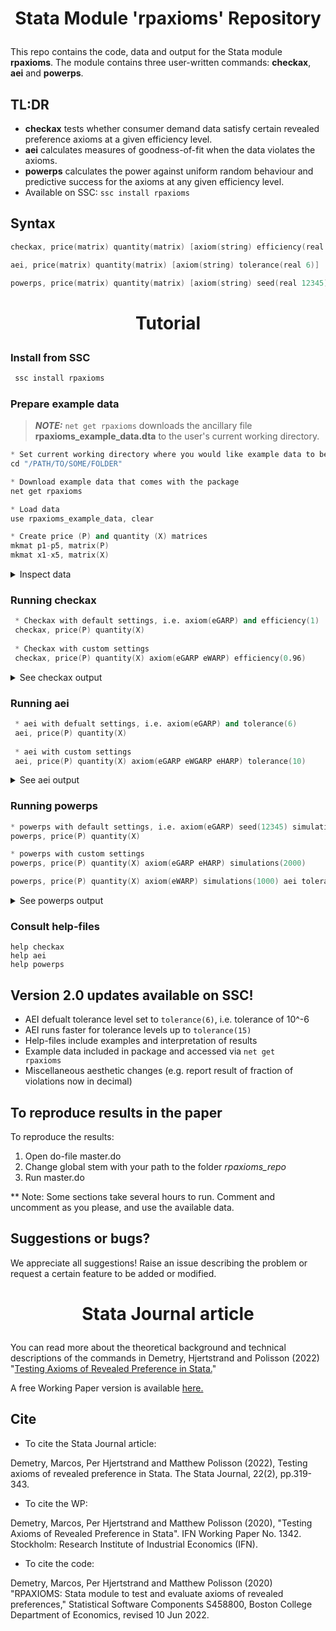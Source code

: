 # <p align="center">Stata Module 'rpaxioms' Repository</p>

This repo contains the code, data and output for the Stata module <b>rpaxioms</b>. The module contains three user-written commands: <b>checkax</b>, <b>aei</b> and <b>powerps</b>.

## TL:DR
- <b>checkax</b> tests whether consumer demand data satisfy certain revealed preference axioms at a given efficiency level.
- <b>aei</b> calculates measures of goodness-of-fit when the data violates the axioms.
- <b>powerps</b> calculates the power against uniform random behaviour and predictive success for the axioms at any given efficiency level.
- Available on SSC: <code>ssc install rpaxioms</code>

## Syntax
```s
checkax, price(matrix) quantity(matrix) [axiom(string) efficiency(real 1)]

aei, price(matrix) quantity(matrix) [axiom(string) tolerance(real 6)]

powerps, price(matrix) quantity(matrix) [axiom(string) seed(real 12345) simulations(real 1000) aei tolerance(real 6)]

```

# <p align="center">Tutorial</p>

### Install from SSC
```s
 ssc install rpaxioms
```

### Prepare example data
> **_NOTE:_**  ```net get rpaxioms``` downloads the ancillary file __rpaxioms_example_data.dta__ to the user's current working directory.
```s
* Set current working directory where you would like example data to be saved
cd "/PATH/TO/SOME/FOLDER"

* Download example data that comes with the package
net get rpaxioms

* Load data
use rpaxioms_example_data, clear

* Create price (P) and quantity (X) matrices
mkmat p1-p5, matrix(P)
mkmat x1-x5, matrix(X)
```

<details>
  <summary>Inspect data</summary>

```
 . sum

    Variable |        Obs        Mean    Std. dev.       Min        Max
-------------+---------------------------------------------------------
observatio~r |         20        10.5     5.91608          1         20
          p1 |         20         6.4    2.036509          2         10
          p2 |         20         4.1    2.751076          1          9
          p3 |         20        5.65    3.328901          1         10
          p4 |         20           6    2.339591          1         10
-------------+---------------------------------------------------------
          p5 |         20        4.45     2.21181          1          9
          x1 |         20        30.3    8.584564         20         49
          x2 |         20        35.2    9.660555         20         49
          x3 |         20       34.65    8.671035         21         48
          x4 |         20        33.8    8.757553         20         49
-------------+---------------------------------------------------------
          x5 |         20       33.85    8.731522         20         49
 
. matlist P

             |        p1         p2         p3         p4         p5 
-------------+-------------------------------------------------------
          r1 |         8          2          1          6          9 
          r2 |         4          4          5          6          5 
          r3 |         6          6          9          8          2 
          r4 |         6          5          7          1          5 
          r5 |         2          1          6          7          4 
          r6 |         6          3          9          6          5 
          r7 |         7          9          1          2          9 
          r8 |         5          1         10         10          5 
          r9 |         9          9          2          6          4 
         r10 |         8          1          6          5          4 
         r11 |         4          7          2         10          2 
         r12 |         5          6          6          7          3 
         r13 |         4          3          1          5          1 
         r14 |         8          6          8          9          5 
         r15 |         8          2          9          6          3 
         r16 |         5          7         10          6          3 
         r17 |         7          6         10          7          5 
         r18 |        10          1          6          4          2 
         r19 |         8          1          3          3          5 
         r20 |         8          2          2          6          8 
 
. matlist X

             |        x1         x2         x3         x4         x5 
-------------+-------------------------------------------------------
          r1 |        27         22         29         28         43 
          r2 |        44         33         38         27         37 
          r3 |        22         25         48         27         43 
          r4 |        32         20         48         24         40 
          r5 |        20         49         38         49         23 
          r6 |        26         33         30         49         35 
          r7 |        20         49         46         45         30 
          r8 |        25         43         33         42         22 
          r9 |        24         20         48         25         24 
         r10 |        28         41         21         31         26 
         r11 |        25         41         36         25         40 
         r12 |        24         39         42         20         33 
         r13 |        38         37         25         29         41 
         r14 |        47         26         30         41         27 
         r15 |        49         43         25         39         20 
         r16 |        26         27         29         36         36 
         r17 |        34         31         32         33         28 
         r18 |        31         47         37         28         49 
         r19 |        36         46         21         35         48 
         r20 |        28         32         37         43         32 

```

</details>

### Running checkax
```s
 * Checkax with default settings, i.e. axiom(eGARP) and efficiency(1)
 checkax, price(P) quantity(X)
 
 * Checkax with custom settings
 checkax, price(P) quantity(X) axiom(eGARP eWARP) efficiency(0.96)
```

<details>
  <summary>See checkax output</summary>

```
. checkax, price(P) quantity(X)

              Number of obs           =      20 
              Number of goods         =       5 
              Efficiency level        =       1 

-----------------------------------------------
       Axiom |      Pass       #vio       %vio 
-------------+---------------------------------
       eGARP |         0        161      .4237 
-----------------------------------------------

. checkax, price(P) quantity(X) axiom(eGARP eWARP) efficiency(0.96)

              Number of obs           =      20 
              Number of goods         =       5 
              Efficiency level        =     .96 

-----------------------------------------------
       Axiom |      Pass       #vio       %vio 
-------------+---------------------------------
       eGARP |         0        112      .2947 
       eWARP |         0          6      .0316 
-----------------------------------------------

```

</details>



### Running aei
```s
 * aei with defualt settings, i.e. axiom(eGARP) and tolerance(6)
 aei, price(P) quantity(X)
 
 * aei with custom settings
 aei, price(P) quantity(X) axiom(eGARP eWGARP eHARP) tolerance(10)
 ```

<details>
  <summary>See aei output</summary>

```
. aei, price(P) quantity(X)

    Number of obs           =         20 
    Number of goods         =          5 
    Tolerance level         =    1.0e-06 

-------------------------
       Axiom |       AEI 
-------------+-----------
       eGARP |  .9055848 
-------------------------

. aei, price(P) quantity(X) axiom(eGARP eWGARP eHARP) tolerance(10)

    Number of obs           =         20 
    Number of goods         =          5 
    Tolerance level         =    1.0e-10 

-------------------------
       Axiom |       AEI 
-------------+-----------
       eGARP |  .9055851 
      eWGARP |  .9055851 
       eHARP |  .8449687 
-------------------------

```

</details>

 ### Running powerps
 ```s
 * powerps with default settings, i.e. axiom(eGARP) seed(12345) simulations(1000)
 powerps, price(P) quantity(X)
 
 * powerps with custom settings
 powerps, price(P) quantity(X) axiom(eGARP eHARP) simulations(2000)
 
 powerps, price(P) quantity(X) axiom(eWARP) simulations(1000) aei tolerance(6)
```

<details>
  <summary>See powerps output</summary>

```
. powerps, price(P) quantity(X)

                       Number of obs           =        20 
                       Number of goods         =         5 
                       Simulations             =      1000 
                       Efficiency level        =         1 

----------------------------------------------------------
      Axioms |     Power         PS       Pass        AEI 
-------------+--------------------------------------------
       eGARP |      .995      -.005          0   .9055848 
----------------------------------------------------------
 
Summary statistics for simulations:

------------------------------------
       eGARP |      #vio       %vio 
-------------+----------------------
        Mean |    47.339   .1245762 
   Std. Dev. |  29.45589   .0775135 
         Min |         0          0 
          Q1 |        24      .0632 
      Median |        45      .1184 
          Q3 |      68.5     .18025 
         Max |       143      .3763 
------------------------------------

. powerps, price(P) quantity(X) axiom(eGARP eHARP) simulations(2000)

                       Number of obs           =        20 
                       Number of goods         =         5 
                       Simulations             =      2000 
                       Efficiency level        =         1 

----------------------------------------------------------
      Axioms |     Power         PS       Pass        AEI 
-------------+--------------------------------------------
       eGARP |      .994      -.006          0   .9055848 
       eHARP |         1          0          0   .8449683 
----------------------------------------------------------
 
Summary statistics for simulations:

------------------------------------
       eGARP |      #vio       %vio 
-------------+----------------------
        Mean |   47.0755   .1238843 
   Std. Dev. |  29.81487   .0784596 
         Min |         0          0 
          Q1 |        23      .0605 
      Median |        44      .1158 
          Q3 |        68      .1789 
         Max |       151      .3974 
------------------------------------

------------------------------------
       eHARP |      #vio       %vio 
-------------+----------------------
        Mean |        20          1 
   Std. Dev. |         0          0 
         Min |        20          1 
          Q1 |        20          1 
      Median |        20          1 
          Q3 |        20          1 
         Max |        20          1 
------------------------------------

. powerps, price(P) quantity(X) axiom(eWARP) simulations(1000) aei tolerance(6)

                       Number of obs           =        20 
                       Number of goods         =         5 
                       Simulations             =      1000 
                       Efficiency level        =         1 

----------------------------------------------------------
      Axioms |     Power         PS       Pass        AEI 
-------------+--------------------------------------------
       eWARP |      .991      -.009          0   .9055848 
----------------------------------------------------------
 
Summary statistics for simulations:

-----------------------------------------------
       eWARP |      #vio       %vio        AEI 
-------------+---------------------------------
        Mean |     7.842    .041276   .8472549 
   Std. Dev. |  4.637731   .0244045   .0824086 
         Min |         0          0   .5616641 
          Q1 |         4      .0211   .7964668 
      Median |         7      .0368   .8573208 
          Q3 |        10      .0526   .9060616 
         Max |        27      .1421          1 
-----------------------------------------------

```

</details>

### Consult help-files
```
help checkax
help aei
help powerps
```

## Version 2.0 updates available on SSC!
- AEI defualt tolerance level set to <code>tolerance(6)</code>, i.e. tolerance of 10^-6
- AEI runs faster for tolerance levels up to <code>tolerance(15)</code>
- Help-files include examples and interpretation of results
- Example data included in package and accessed via <code>net get rpaxioms</code>
- Miscellaneous aesthetic changes (e.g. report result of fraction of violations now in decimal)

## To reproduce results in the paper
To reproduce the results: 
1. Open do-file master.do 
2. Change global stem with your path to the folder _rpaxioms_repo_ 
3. Run master.do

** Note: Some sections take several hours to run. Comment and uncomment as you please, and use the available data.

## Suggestions or bugs?
We appreciate all suggestions! Raise an issue describing the problem or request a certain feature to be added or modified.

# <p align="center">Stata Journal article</p>
You can read more about the theoretical background and technical descriptions of the commands in Demetry, Hjertstrand and Polisson (2022) "[Testing Axioms of Revealed Preference in Stata.](https://journals.sagepub.com/doi/abs/10.1177/1536867X221106374?journalCode=stja)"

A free Working Paper version is available [here.](https://www.ifn.se/media/xf4bpowg/wp1342.pdf)

## Cite
- To cite the Stata Journal article:

Demetry, Marcos, Per Hjertstrand and Matthew Polisson (2022), Testing axioms of revealed preference in Stata. The Stata Journal, 22(2), pp.319-343.

- To cite the WP:

Demetry, Marcos, Per Hjertstrand and Matthew Polisson (2020), "Testing Axioms of Revealed Preference in Stata". IFN Working Paper No. 1342. Stockholm: Research Institute of Industrial Economics (IFN).

- To cite the code:

Demetry, Marcos, Per Hjertstrand and Matthew Polisson (2020) "RPAXIOMS: Stata module to test and evaluate axioms of revealed preferences," Statistical Software Components S458800, Boston College Department of Economics, revised 10 Jun 2022.

